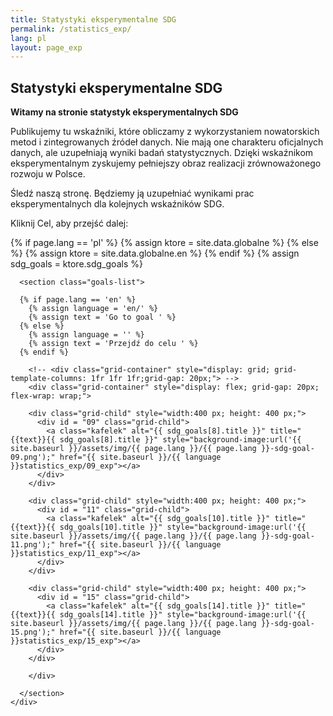 ```yaml
---
title: Statystyki eksperymentalne SDG
permalink: /statistics_exp/
lang: pl
layout: page_exp
---
```

<div id="main" class="main-content" role="main">

  <a id="main-content" tabindex="-1"></a>
		<section class="pl-banner-exp">
    <div class="pl-grid">
      <div class="pl-banner-content">
        <h1>Statystyki eksperymentalne SDG</h1>
      </div>
    </div>
  </section>

  <section class="usa-section">
    <div class="pl-grid">
      <div class="usa-font-lead intro-paragraph">
        <div style="font-weight: bold">Witamy na stronie statystyk eksperymentalnych SDG</div>
        <p>Publikujemy tu wskaźniki, które obliczamy z wykorzystaniem nowatorskich metod i zintegrowanych źródeł danych. Nie mają one charakteru oficjalnych danych, ale uzupełniają wyniki badań statystycznych. Dzięki wskaźnikom eksperymentalnym zyskujemy pełniejszy obraz realizacji zrównoważonego rozwoju w Polsce.</p>
        <p>Śledź naszą stronę. Będziemy ją uzupełniać wynikami prac eksperymentalnych dla kolejnych wskaźników SDG.</p>
        <div>Kliknij Cel, aby przejść dalej:</div>
      </div>

{% if page.lang == 'pl' %}
  {% assign ktore = site.data.globalne %}
{% else %}
  {% assign ktore = site.data.globalne.en %}
{% endif %}
{% assign sdg_goals = ktore.sdg_goals %}

      <section class="goals-list">

      {% if page.lang == 'en' %}
        {% assign language = 'en/' %}
        {% assign text = 'Go to goal ' %}
      {% else %}
        {% assign language = '' %}
        {% assign text = 'Przejdź do celu ' %}
      {% endif %}

        <!-- <div class="grid-container" style="display: grid; grid-template-columns: 1fr 1fr 1fr;grid-gap: 20px;"> -->
        <div class="grid-container" style="display: flex; grid-gap: 20px; flex-wrap: wrap;">

        <div class="grid-child" style="width:400 px; height: 400 px;">
          <div id = "09" class="grid-child">
            <a class="kafelek" alt="{{ sdg_goals[8].title }}" title="{{text}}{{ sdg_goals[8].title }}" style="background-image:url('{{ site.baseurl }}/assets/img/{{ page.lang }}/{{ page.lang }}-sdg-goal-09.png');" href="{{ site.baseurl }}/{{ language }}statistics_exp/09_exp"></a>
          </div>
        </div>

        <div class="grid-child" style="width:400 px; height: 400 px;">
          <div id = "11" class="grid-child">
            <a class="kafelek" alt="{{ sdg_goals[10].title }}" title="{{text}}{{ sdg_goals[10].title }}" style="background-image:url('{{ site.baseurl }}/assets/img/{{ page.lang }}/{{ page.lang }}-sdg-goal-11.png');" href="{{ site.baseurl }}/{{ language }}statistics_exp/11_exp"></a>
          </div>
        </div>

        <div class="grid-child" style="width:400 px; height: 400 px;">
          <div id = "15" class="grid-child">
            <a class="kafelek" alt="{{ sdg_goals[14].title }}" title="{{text}}{{ sdg_goals[14].title }}" style="background-image:url('{{ site.baseurl }}/assets/img/{{ page.lang }}/{{ page.lang }}-sdg-goal-15.png');" href="{{ site.baseurl }}/{{ language }}statistics_exp/15_exp"></a>
          </div>
        </div>

        </div>

      </section>
    </div>
  </section>

</div>
